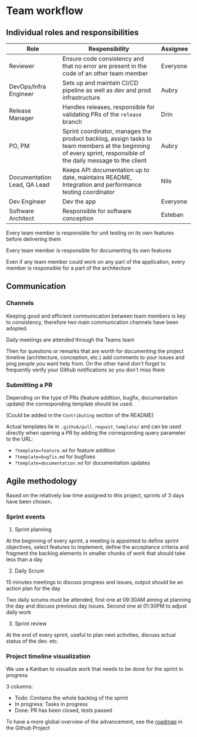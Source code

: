 # Team workflow

## Individual roles and responsibilities


| Role | Responsibility | Assignee |
|------|----------------|----------|
| Reviewer | Ensure code consistency and that no error are present in the code of an other team member | Everyone |
| DevOps/Infra Engineer | Sets up and maintain CI/CD pipeline as well as dev and prod infrastructure | Aubry |
| Release Manager | Handles releases, responsible for validating PRs of the `release` branch | Drin |
| PO, PM | Sprint coordinator, manages the product backlog, assign tasks to team members at the beginning of every sprint, responsible of the daily message to the client | Aubry |
| Documentation Lead, QA Lead | Keeps API documentation up to date, maintains README, Integration and performance testing coordinator | Nils |
| Dev Engineer | Dev the app | Everyone |
| Software Architect | Responsible for software conception | Esteban |


Every team member is responsible for unit testing on its own features before delivering them

Every team member is responsible for documenting its own features

Even if any team member could work on any part of the application, every member is responsible for a part of the architecture

## Communication

### Channels
Keeping good and efficient communication between team members is key to consistency, therefore two main communication channels have been adopted. 

Daily meetings are attended through the Teams team

Then for questions or remarks that are worth for documenting the project timeline (architecture, conception, etc.) add comments to your issues and ping people you want help from. On the other hand don't forget to frequently verify your Github notifications so you don't miss them




### Submitting a PR
Depending on the type of PRs (feature addition, bugfix, documentation update) the corresponding template should be used.


(Could be added in the `Contributing` section of the README)

Actual templates lie in `.github/pull_request_template/` and can be used directly when opening a PR by adding the corresponding query parameter to the URL:
- `?template=feature.md` for feature addition
- `?template=bugfix.md` for bugfixes
- `?template=documentation.md` for documentation updates

## Agile methodology

Based on the relatively low time assigned to this project, sprints of 3 days have been chosen.

### Sprint events

1. Sprint planning

At the beginning of every sprint, a meeting is appointed to define sprint objectives, select features to implement, define the acceptance criteria and fragment the backlog elements in smaller chunks of work that should take less than a day

2. Daily Scrum

15 minutes meetings to discuss progress and issues, output should be an action plan for the day

Two daily scrums must be attended, first one at 09:30AM aiming at planning the day and discuss previous day issues. Second one at 01:30PM to adjust daily work

3. Sprint review

At the end of every sprint, useful to plan next activities, discuss actual status of the dev. etc.



### Project timeline visualization

We use a Kanban to visualize work that needs to be done for the sprint in progress

3 columns:
- Todo: Contains the whole backlog of the sprint
- In progress: Tasks in progress
- Done: PR has been closed, tests passed

To have a more global overview of the advancement, see the [roadmap](https://github.com/orgs/b0cal/projects/1) in the Github Project
